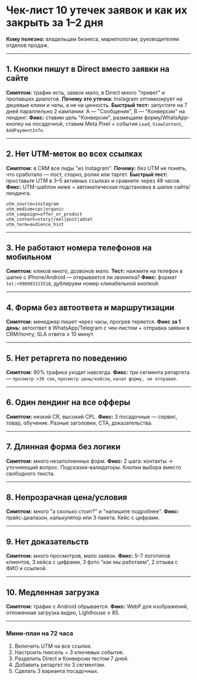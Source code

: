 # Чек-лист 10 утечек заявок и как их закрыть за 1–2 дня

**Кому полезно:** владельцам бизнеса, маркетологам, руководителям отделов продаж.

---

## 1. Кнопки пишут в Direct вместо заявки на сайте
**Симптом:** трафик есть, заявок мало, в Direct много "привет" и пропавших диалогов.
**Почему это утечка:** Instagram оптимизирует на дешевые клики и чаты, а не на ценность.
**Быстрый тест:** запустите на 7 дней параллельно 2 кампании: A — "Сообщения", B — "Конверсии" на лендинг.
**Фикс:** ставим цель "Конверсии", размещаем форму/WhatsApp-кнопку на посадочной, ставим Meta Pixel + события `Lead`, `ViewContent`, `AddPaymentInfo`.

---

## 2. Нет UTM-меток во всех ссылках
**Симптом:** в CRM все лиды "из Instagram".
**Почему:** без UTM не понять, что сработало — пост, сториз, ролик или таргет.
**Быстрый тест:** проставьте UTM в 3–5 активных ссылках и сравните через 48 часов.
**Фикс:** UTM-шаблон ниже + автоматическая подстановка в шапке сайта/лендинга.

```
utm_source=instagram
utm_medium=cpc|organic
utm_campaign=offer_or_product
utm_content=story|reel|post|adset
utm_term=audience_hint
```

---

## 3. Не работают номера телефонов на мобильном
**Симптом:** кликов много, дозвонов мало.
**Тест:** нажмите на телефон в шапке с iPhone/Android — открывается ли звонилка?
**Фикс:** формат `tel:+998903313518`, дублируем номер кликабельной кнопкой.

---

## 4. Форма без автоответа и маршрутизации
**Симптом:** менеджер пишет через часы, прогрев теряется.
**Фикс за 1 день:** автоответ в WhatsApp/Telegram с чек-листом + отправка заявки в CRM/почту; SLA ответа ≤ 10 минут.

---

## 5. Нет ретаргета по поведению
**Симптом:** 90% трафика уходит навсегда.
**Фикс:** три сегмента ретаргета — `просмотр >30 сек`, `просмотр цены/кейсов`, `начал форму, не отправил`.

---

## 6. Один лендинг на все офферы
**Симптом:** низкий CR, высокий CPL.
**Фикс:** 3 посадочные — сервис, товар, обучение. Разные заголовки, CTA, доказательства.

---

## 7. Длинная форма без логики
**Симптом:** много незаполненных форм.
**Фикс:** 2 шага: контакты → уточняющий вопрос. Подсказки-валидаторы. Кнопки выбора вместо свободного текста.

---

## 8. Непрозрачная цена/условия
**Симптом:** много "а сколько стоит?" и "напишите подробнее".
**Фикс:** прайс-диапазон, калькулятор или 3 пакета. Кейс с цифрами.

---

## 9. Нет доказательств
**Симптом:** много просмотров, мало заявок.
**Фикс:** 5–7 логотипов клиентов, 3 кейса с цифрами, 3 фото "как мы работаем", 2 отзыва с ФИО и ссылкой.

---

## 10. Медленная загрузка
**Симптом:** трафик с Android обрывается.
**Фикс:** WebP для изображений, отложенная загрузка видео, Lighthouse ≥ 85.

---

### Мини-план на 72 часа
1) Включить UTM на все ссылки.
2) Настроить пиксель + 3 ключевых события.
3) Разделить Direct и Конверсии тестом 7 дней.
4) Добавить ретаргет по 3 сегментам.
5) Сделать 3 варианта посадочных.
